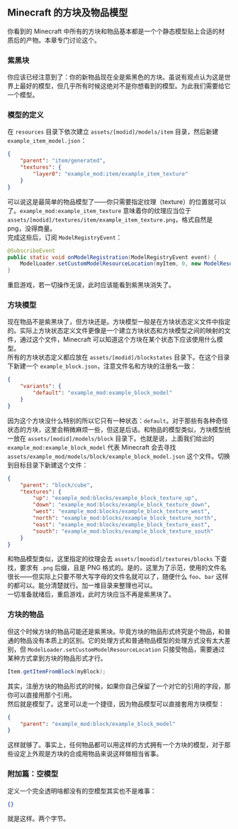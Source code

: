 ## Minecraft 的方块及物品模型

你看到的 Minecraft 中所有的方块和物品基本都是一个个静态模型贴上合适的材质后的产物。本章专门讨论这个。

### 紫黑块

你应该已经注意到了：你的新物品现在全是紫黑色的方块。虽说有观点认为这是世界上最好的模型，但几乎所有时候这绝对不是你想看到的模型。为此我们需要给它一个模型。

### 模型的定义

在 `resources` 目录下依次建立 `assets/[modid]/models/item` 目录，然后新建 `example_item_model.json`：

```json
{
    "parent": "item/generated",
    "textures": {
        "layer0": "example_mod:item/example_item_texture"
    }
}
```

可以说这是最简单的物品模型了——你只需要指定纹理（texture）的位置就可以了。`example_mod:example_item_texture` 意味着你的纹理应当位于 `assets/[modid]/textures/item/example_item_texture.png`，格式自然是 png，没得商量。  
完成这些后，订阅 `ModelRegistryEvent`：

```java
@SubscribeEvent
public static void onModelRegistration(ModelRegistryEvent event) {
    ModelLoader.setCustomModelResourceLocation(myItem, 0, new ModelResourceLocation(new ResourceLocation("example_mod", "example_item_model"), "inventory"));
}
```

重启游戏，若一切操作无误，此时应该能看到紫黑块消失了。

### 方块模型

现在物品不是紫黑块了，但方块还是。方块模型一般是在方块状态定义文件中指定的。实际上方块状态定义文件更像是一个建立方块状态和方块模型之间的映射的文件，通过这个文件，Minecraft 可以知道这个方块在某个状态下应该使用什么模型。  
所有的方块状态定义都应放在 `assets/[modid]/blockstates` 目录下。在这个目录下新建一个 `example_block.json`，注意文件名和方块的注册名一致：

```json
{
    "variants": {
        "default": "example_mod:example_block_model"
    }
}
```

因为这个方块没什么特别的所以它只有一种状态：`default`。对于那些有各种奇怪状态的方块，这里会稍微麻烦一些，但这是后话。和物品的模型类似，方块模型统一放在 `assets/[modid]/models/block` 目录下。也就是说，上面我们给出的 `example_mod:example_block_model` 代表 Minecraft 会去寻找 `assets/example_mod/models/block/example_block_model.json` 这个文件。切换到目标目录下新建这个文件：

```json
{
    "parent": "block/cube",
    "textures": {
        "up": "example_mod:blocks/example_block_texture_up",
        "down": "example_mod:blocks/example_block_texture_down",
        "west": "example_mod:blocks/example_block_texture_west",
        "north": "example_mod:blocks/example_block_texture_north",
        "east": "example_mod:blocks/example_block_texture_east",
        "south": "example_mod:blocks/example_block_texture_south"
    }
}
```

和物品模型类似，这里指定的纹理会去 `assets/[moodid]/textures/blocks` 下查找，要求有 `.png` 后缀，且是 PNG 格式的。是的，这里为了示范，使用的文件名很长——但实际上只要不带大写字母的文件名就可以了，随便什么 `foo`、`bar` 这样的都可以。能分清楚就行。加一堆目录来整理也可以。  
一切准备就绪后，重启游戏，此时方块应当不再是紫黑块了。

### 方块的物品

但这个时候方块的物品可能还是紫黑块。毕竟方块的物品形式终究是个物品，和普通的物品没有本质上的区别。它的处理方式和普通物品模型的处理方式没有太大差别，但 `ModelLoader.setCustomModelResourceLocation` 只接受物品，需要通过某种方式拿到方块的物品形式才行。

```java
Item.getItemFromBlock(myBlock);
```

其实，注册方块的物品形式的时候，如果你自己保留了一个对它的引用的字段，那你可以直接用那个引用。  
然后就是模型了。这里可以走一个捷径，因为物品模型可以直接套用方块模型：

```json
{
    "parent": "example_mod:block/example_block_model"
}
```

这样就够了。事实上，任何物品都可以用这样的方式拥有一个方块的模型，对于那些设定上外观是方块的合成用物品来说这样做相当省事。

### 附加篇：空模型
定义一个完全透明啥都没有的空模型其实也不是难事：

```json
{}
```

就是这样。两个字节。
